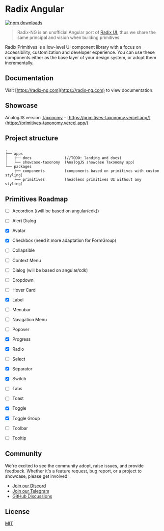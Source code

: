 # Radix Angular
<p>
    <a href="https://www.npmjs.com/package/@radix-ng/primitives">
        <img src="https://img.shields.io/npm/dm/@radix-ng/primitives.svg?style=flat-round" alt="npm downloads">
    </a>
</p>

> Radix-NG is an unofficial Angular port of [Radix UI](https://www.radix-ui.com/), thus we share the same principal and vision when building primitives.

Radix Primitives is a low-level UI component library with a focus on accessibility, customization and developer experience. You can use these components either as the base layer of your design system, or adopt them incrementally.


## Documentation

Visit [https://radix-ng.com](https://radix-ng.com) to view documentation.


## Showcase
AnalogJS version [Taxonomy](https://github.com/shadcn-ui/taxonomy) – [https://primitives-taxonomy.vercel.app/](https://primitives-taxonomy.vercel.app/)

## Project structure

```angular2html
.
├── apps
│   ├── docs               (//TODO: landing and docs)
│   └── showcase-taxonomy  (AnalogJS showcase Taxonomy app)
└── packages
    ├── components         (components based on primitives with custom styling)
    └── primitives         (headless primitives UI without any styling)
```

## Primitives Roadmap
- [ ] Accordion        ((will be based on angular/cdk))
- [ ] Alert Dialog
- [x] Avatar
- [x] Checkbox         (need it more adaptation for FormGroup)
- [ ] Collapsible
- [ ] Context Menu
- [ ] Dialog           (will be based on angular/cdk)
- [ ] Dropdown
- [ ] Hover Card
- [x] Label
- [ ] Menubar
- [ ] Navigation Menu
- [ ] Popover
- [x] Progress
- [x] Radio
- [ ] Select
- [x] Separator
- [x] Switch
- [ ] Tabs
- [ ] Toast
- [x] Toggle
- [x] Toggle Group
- [ ] Toolbar
- [ ] Tooltip


## Community

We're excited to see the community adopt, raise issues, and provide feedback.
Whether it's a feature request, bug report, or a project to showcase, please get involved!

- [Join our Discord](https://discord.gg/NaJb2XRWX9)
- [Join our Telegram](https://t.me/radixng)
- [GitHub Discussions](https://github.com/radix-ng/primitives/discussions)

## License

[MIT](https://choosealicense.com/licenses/mit/)
